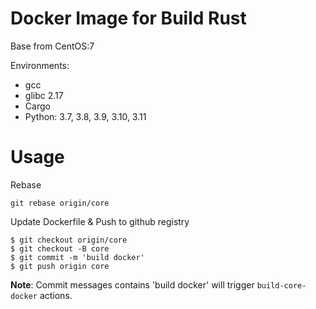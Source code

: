 # Docker Image for Build Rust

Base from CentOS:7

Environments:

* gcc
* glibc 2.17
* Cargo
* Python: 3.7, 3.8, 3.9, 3.10, 3.11

# Usage

Rebase

```
git rebase origin/core
```

Update Dockerfile & Push to github registry

```
$ git checkout origin/core
$ git checkout -B core
$ git commit -m 'build docker'
$ git push origin core
```

**Note**: Commit messages contains 'build docker' will trigger `build-core-docker` actions.
